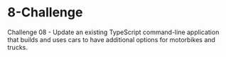 # 8-Challenge
Challenge 08 - Update an existing TypeScript command-line application that builds and uses cars to have additional options for motorbikes and trucks.
